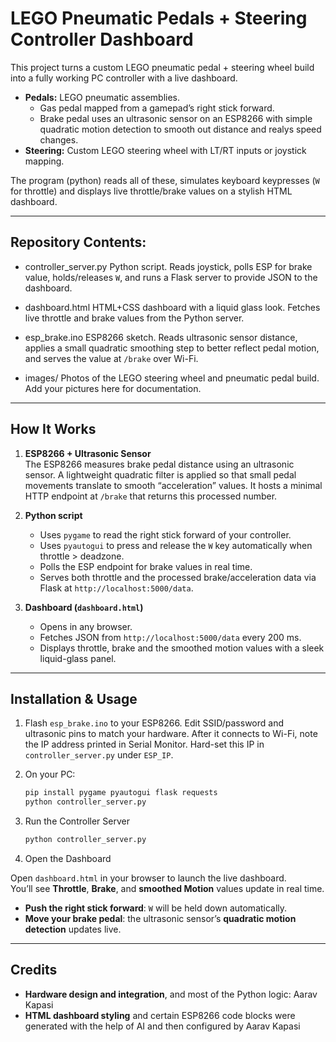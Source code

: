 # LEGO Pneumatic Pedals + Steering Controller Dashboard

This project turns a custom LEGO pneumatic pedal + steering wheel build into a fully working PC controller with a live dashboard.

- **Pedals:** LEGO pneumatic assemblies.  
  - Gas pedal mapped from a gamepad’s right stick forward.
  - Brake pedal uses an ultrasonic sensor on an ESP8266 with simple quadratic motion detection to smooth out distance and realys speed changes.
- **Steering:** Custom LEGO steering wheel with LT/RT inputs or joystick mapping.

The program (python) reads all of these, simulates keyboard keypresses (`W` for throttle) and displays live throttle/brake values on a stylish HTML dashboard.

---

## Repository Contents:

- controller_server.py
  Python script. Reads joystick, polls ESP for brake value, holds/releases `W`, and runs a Flask server to provide JSON to the dashboard.

- dashboard.html
  HTML+CSS dashboard with a liquid glass look. Fetches live throttle and brake values from the Python server.

- esp_brake.ino
  ESP8266 sketch. Reads ultrasonic sensor distance, applies a small quadratic smoothing step to better reflect pedal motion, and serves the value at `/brake` over Wi-Fi.

- images/
  Photos of the LEGO steering wheel and pneumatic pedal build. Add your pictures here for documentation.


---

## How It Works

1. **ESP8266 + Ultrasonic Sensor**  
   The ESP8266 measures brake pedal distance using an ultrasonic sensor. A lightweight quadratic filter is applied so that small pedal movements translate to smooth “acceleration” values. It hosts a minimal HTTP endpoint at `/brake` that returns this processed number.

2. **Python script**  
   - Uses `pygame` to read the right stick forward of your controller.
   - Uses `pyautogui` to press and release the `W` key automatically when throttle > deadzone.
   - Polls the ESP endpoint for brake values in real time.
   - Serves both throttle and the processed brake/acceleration data via Flask at `http://localhost:5000/data`.

3. **Dashboard (`dashboard.html`)**  
   - Opens in any browser.
   - Fetches JSON from `http://localhost:5000/data` every 200 ms.
   - Displays throttle, brake and the smoothed motion values with a sleek liquid-glass panel.

---

## Installation & Usage

1. Flash `esp_brake.ino` to your ESP8266. Edit SSID/password and ultrasonic pins to match your hardware. After it connects to Wi-Fi, note the IP address printed in Serial Monitor. Hard-set this IP in `controller_server.py` under `ESP_IP`.

2. On your PC:
   ```bash
   pip install pygame pyautogui flask requests
   python controller_server.py

3. Run the Controller Server  

    ```bash
    python controller_server.py

4. Open the Dashboard  

Open `dashboard.html` in your browser to launch the live dashboard.  
You’ll see **Throttle**, **Brake**, and **smoothed Motion** values update in real time.

- **Push the right stick forward**: `W` will be held down automatically.  
- **Move your brake pedal**: the ultrasonic sensor’s **quadratic motion detection** updates live.  

---

## Credits  

- **Hardware design and integration**, and most of the Python logic: Aarav Kapasi 
- **HTML dashboard styling** and certain ESP8266 code blocks were generated with the help of AI and then configured by Aarav Kapasi    
